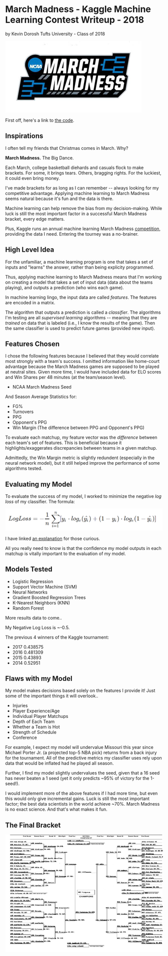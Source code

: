 # March Madness - Kaggle Machine Learning Contest Writeup - 2018

by Kevin Dorosh
Tufts University - Class of 2018

![March Madness Logo](NCAA_March_Madness_logo_2016.jpg)

First off, here's a link to [the code](https://github.com/kdorosh/MarchMadnessKaggleML2018/blob/master/nbs/script.ipynb).

## Inspirations

I often tell my friends that Christmas comes in March. Why?

**March Madness.** The Big Dance. 

Each March, college basketball diehards and casuals flock to make brackets. For some, it brings tears. Others, bragging rights. For the luckiest, it could even bring money.

I've made brackets for as long as I can remember -- always looking for my competitive advantage. Applying machine learning to March Madness seems natural because it's fun and the data is there.

Machine learning can help remove the bias from my decision-making. While luck is still the most important factor in a successful March Madness bracket, every edge matters.

Plus, Kaggle runs an annual machine learning March Madness [competition](https://www.kaggle.com/c/mens-machine-learning-competition-2018), providing the data I need. Entering the tourney was a no-brainer.

## High Level Idea

For the unfamiliar, a machine learning program is one that takes a set of inputs and "learns" the answer, rather than being explicity programmed.

Thus, applying machine learning to March Madness means that I'm working on creating a model that takes a set of input data (data about the teams playing), and outputs a prediction (who wins each game).

In machine learning lingo, the input data are called *features*. The features are encoded in a matrix.

The algorithm that outputs a prediction is called a *classifier*. The algorithms I'm testing are all *supervised learning* algorithms -- meaning that they are *trained* on data that is labeled (i.e., I know the results of the game). Then the same classifier is used to predict future games (provided new input).

## Features Chosen

I chose the following features because I believed that they would correlate most strongly with a team's success. I omitted information like home-court advantage because the March Madness games are supposed to be played at neutral sites. Given more time, I would have included data for ELO scores and Win Shares per 48 minutes (at the team/season level).

* NCAA March Madness Seed

And Season Average Statistics for:

* FG%
* Turnovers
* PPG
* Opponent's PPG
* Win Margin (The difference between PPG and Opponent's PPG)

To evaluate each matchup, my feature vector was the *difference* between each team's set of features. This is beneficial because it highlights/exaggerates discrepancies between teams in a given matchup.

Admittedly, the Win Margin metric is slightly redundent (especially in the neural network model), but it still helped improve the performance of some algorithms tested. 

## Evaluating my Model

To evaluate the success of my model, I worked to minimize the negative *log loss* of my classifier. The formula:

![LogLossFunctionPNG](KaggleLogLossFormula.png)

I have linked [an explanation](https://rstudio-pubs-static.s3.amazonaws.com/157427_74913a13c3254d128bc69937434fbfa8.html) for those curious.

All you really need to know is that the confidence my model outputs in each matchup is vitally important to the evaluation of my model.

## Models Tested

* Logistic Regression
* Support Vector Machine (SVM)
* Neural Networks
* Gradient Boosted Regression Trees
* K-Nearest Neighbors (KNN)
* Random Forest

More results data to come..

My Negative Log Loss is ~-0.5.

The previous 4 winners of the Kaggle tournament:
* 2017 0.438575 
* 2016 0.481309 
* 2015 0.43893 
* 2014 0.52951

## Flaws with my Model

My model makes decisions based solely on the features I provide it! Just some of the important things it will overlook..

* Injuries
* Player Experience/Age
* Individual Player Matchups
* Depth of Each Team
* Whether a Team is Hot
* Strength of Schedule
* Conference

For example, I expect my model will undervalue Missouri this year since Michael Porter Jr. (a projected top-5 NBA pick) returns from a back injury for the tournament. All of the predictive metrics my classifier uses rely upon data that would be inflated had he played all season.

Further, I find my model slightly undervalues the seed, given that a 16 seed has never beaten a 1 seed (yet it only predicts ~95% of victory for the 1-seed!).

I would implement more of the above features if I had more time, but even this would only give incremental gains. Luck is still the most important factor; the best data scientists in the world achieve ~70%. March Madness is no exact science. And that's what makes it fun.

## The Final Bracket

![Final Bracket png](output.png)